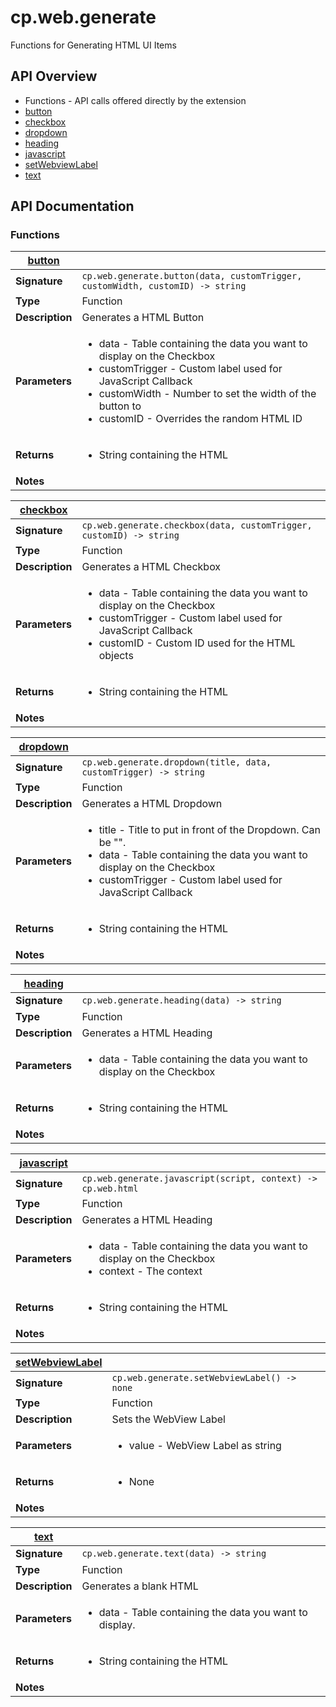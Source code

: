 # cp.web.generate

Functions for Generating HTML UI Items

## API Overview
* Functions - API calls offered directly by the extension
 * [button](#button)
 * [checkbox](#checkbox)
 * [dropdown](#dropdown)
 * [heading](#heading)
 * [javascript](#javascript)
 * [setWebviewLabel](#setWebviewLabel)
 * [text](#text)

## API Documentation

### Functions

| [button](#button)         |                                                                                     |
| --------------------------------------------|-------------------------------------------------------------------------------------|
| **Signature**                               | `cp.web.generate.button(data, customTrigger, customWidth, customID) -> string`                                                                    |
| **Type**                                    | Function                                                                     |
| **Description**                             | Generates a HTML Button                                                                     |
| **Parameters**                              | <ul><li>data - Table containing the data you want to display on the Checkbox</li><li>customTrigger - Custom label used for JavaScript Callback</li><li>customWidth - Number to set the width of the button to</li><li>customID - Overrides the random HTML ID</li></ul> |
| **Returns**                                 | <ul><li>String containing the HTML</li></ul>          |
| **Notes**                                   | <ul></ul>                |

| [checkbox](#checkbox)         |                                                                                     |
| --------------------------------------------|-------------------------------------------------------------------------------------|
| **Signature**                               | `cp.web.generate.checkbox(data, customTrigger, customID) -> string`                                                                    |
| **Type**                                    | Function                                                                     |
| **Description**                             | Generates a HTML Checkbox                                                                     |
| **Parameters**                              | <ul><li>data - Table containing the data you want to display on the Checkbox</li><li>customTrigger - Custom label used for JavaScript Callback</li><li>customID - Custom ID used for the HTML objects</li></ul> |
| **Returns**                                 | <ul><li>String containing the HTML</li></ul>          |
| **Notes**                                   | <ul></ul>                |

| [dropdown](#dropdown)         |                                                                                     |
| --------------------------------------------|-------------------------------------------------------------------------------------|
| **Signature**                               | `cp.web.generate.dropdown(title, data, customTrigger) -> string`                                                                    |
| **Type**                                    | Function                                                                     |
| **Description**                             | Generates a HTML Dropdown                                                                     |
| **Parameters**                              | <ul><li>title - Title to put in front of the Dropdown. Can be "".</li><li>data - Table containing the data you want to display on the Checkbox</li><li>customTrigger - Custom label used for JavaScript Callback</li></ul> |
| **Returns**                                 | <ul><li>String containing the HTML</li></ul>          |
| **Notes**                                   | <ul></ul>                |

| [heading](#heading)         |                                                                                     |
| --------------------------------------------|-------------------------------------------------------------------------------------|
| **Signature**                               | `cp.web.generate.heading(data) -> string`                                                                    |
| **Type**                                    | Function                                                                     |
| **Description**                             | Generates a HTML Heading                                                                     |
| **Parameters**                              | <ul><li>data - Table containing the data you want to display on the Checkbox</li></ul> |
| **Returns**                                 | <ul><li>String containing the HTML</li></ul>          |
| **Notes**                                   | <ul></ul>                |

| [javascript](#javascript)         |                                                                                     |
| --------------------------------------------|-------------------------------------------------------------------------------------|
| **Signature**                               | `cp.web.generate.javascript(script, context) -> cp.web.html`                                                                    |
| **Type**                                    | Function                                                                     |
| **Description**                             | Generates a HTML Heading                                                                     |
| **Parameters**                              | <ul><li>data - Table containing the data you want to display on the Checkbox</li><li>context - The context</li></ul> |
| **Returns**                                 | <ul><li>String containing the HTML</li></ul>          |
| **Notes**                                   | <ul></ul>                |

| [setWebviewLabel](#setWebviewLabel)         |                                                                                     |
| --------------------------------------------|-------------------------------------------------------------------------------------|
| **Signature**                               | `cp.web.generate.setWebviewLabel() -> none`                                                                    |
| **Type**                                    | Function                                                                     |
| **Description**                             | Sets the WebView Label                                                                     |
| **Parameters**                              | <ul><li>value - WebView Label as string</li></ul> |
| **Returns**                                 | <ul><li>None</li></ul>          |
| **Notes**                                   | <ul></ul>                |

| [text](#text)         |                                                                                     |
| --------------------------------------------|-------------------------------------------------------------------------------------|
| **Signature**                               | `cp.web.generate.text(data) -> string`                                                                    |
| **Type**                                    | Function                                                                     |
| **Description**                             | Generates a blank HTML                                                                     |
| **Parameters**                              | <ul><li>data - Table containing the data you want to display.</li></ul> |
| **Returns**                                 | <ul><li>String containing the HTML</li></ul>          |
| **Notes**                                   | <ul></ul>                |

